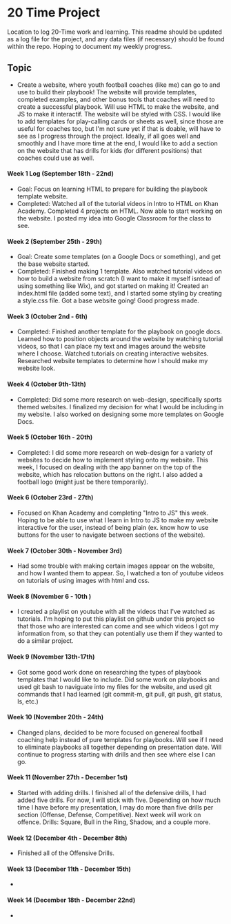 # 20 Time Project
Location to log 20-Time work and learning.  This readme should be updated as a log file for the project, and any data files (if necessary) should be found within the repo. Hoping to document my weekly progress.  
  
## Topic
* Create a website,  where youth football coaches (like me) can go to and use to build their playbook! The website will provide 
 templates, completed examples, and other bonus tools that coaches will need to create a successful playbook. Will use HTML to make the website, and JS to make it interactif. The website will be styled with CSS. I would like to add templates for play-calling cards or sheets as well, since those are useful for coaches too, but I'm not sure yet if that is doable, will have to see as I progress through the project. Ideally, if all goes well and smoothly and I have more time at the end, I would like to add a section on the website that has drills for kids (for different positions) that coaches could use as well.

#### Week 1 Log (September 18th - 22nd)
* Goal: Focus on learning HTML to prepare for building the playbook template website.
* Completed: Watched all of the tutorial videos in Intro to HTML on Khan Academy. Completed 4 projects on HTML. Now able to
start working on the website. I posted my idea into Google Classroom for the class to see.

#### Week 2 (September 25th - 29th)
* Goal: Create some templates (on a Google Docs or something), and get the base website started.
* Completed: Finished making 1 template. Also watched tutorial videos on how to build a website from scratch (I want to make it myself isntead of using something like Wix), and got started on making it! Created an index.html file (added some text), and I started some styling by creating a style.css file. Got a base website going! Good progress made.

#### Week 3 (October 2nd - 6th)
* Completed: Finished another template for the playbook on google docs. Learned how to position objects around the website by watching tutorial videos, so that I can place my text and images around the website where I choose. Watched tutorials on creating interactive websites. Researched website templates to determine how I should make my website look.

#### Week 4 (October 9th-13th)
* Completed: Did some more research on web-design, specifically sports themed websites. I finalized my decision for what I would be including in my website. I also worked on designing some more templates on Google Docs.

#### Week 5 (October 16th - 20th)
* Completed: I did some more research on web-design for a variety of websites to decide how to implement styling onto my website. This week, I focused on dealing with the app banner on the top of the website, which has relocation buttons on the right. I also added a football logo (might just be there temporarily).

#### Week 6 (October 23rd - 27th)
* Focused on Khan Academy and completing "Intro to JS" this week. Hoping to be able to use what I learn in Intro to JS to make my website interactive for the user, instead of being plain (ex. know how to use buttons for the user to navigate between sections of the website).

#### Week 7 (October 30th - November 3rd)
* Had some trouble with making certain images appear on the website, and how I wanted them to appear. So, I watched a ton of youtube videos on tutorials of using images with html and css.

#### Week 8 (November 6 - 10th )
* I created a playlist on youtube with all the videos that I've watched as tutorials. I'm hoping to put this playlist on github under this project so that those who are interested can come and see which videos I got my information from, so that they can potentially use them if they wanted to do a similar project.

#### Week 9 (November 13th-17th)
* Got some good work done on researching the types of playbook templates that I would like to include. Did some work on playbooks and used git bash to naviguate into my files for the website, and used git commands that I had learned (git commit-m, git pull, git push, git status, ls, etc.)

#### Week 10 (November 20th - 24th)
* Changed plans, decided to be more focused on genereal football coaching help instead of pure templates for playbooks. Will see if I need to eliminate playbooks all together depending on presentation date. Will continue to progress starting with drills and then see where else I can go. 

#### Week 11 (November 27th - December 1st)
* Started with adding drills. I finished all of the defensive drills, I had added five drills. For now, I will stick with five. Depending on how much time I have before my presentation, I may do more than five drills per section (Offense, Defense, Competitive). Next week will work on offence. Drills: Square, Bull in the Ring, Shadow, and a couple more.

#### Week 12 (December 4th - December 8th)
* Finished all of the Offensive Drills.

#### Week 13 (December 11th - December 15th)
* 

#### Week 14 (December 18th - December 22nd)
* 
